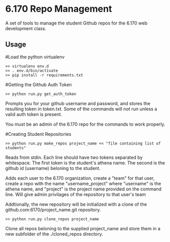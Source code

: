 6.170 Repo Management
=====================

A set of tools to manage the student Github repos for the 6.170
web development class.

Usage
-----

#Load the python virtualenv

    >> virtualenv env.d
    >> . env.d/bin/activate
    >> pip install -r requirements.txt

#Getting the Github Auth Token

    >> python run.py get_auth_token

Prompts you for your github username and password, and stores the
resulting token in token.txt. Some of the commands will not run unless 
a valid auth token is present.

You must be an admin of the 6.170 repo for the commands to work properly.

#Creating Student Repositories

    >> python run.py make_repos project_name << "file containing list of students"

Reads from stdin. Each line should have two tokens separated by whitespace.
The first token is the student's athena name. The second is the github
id (username) beloning to the student.

Adds each user to the 6.170 organization, create a "team" for that user,
create a repo with the name "username_project" where "username" is the athena
name, and "project" is the project name provided on the command line. Will
give admin privilages of the repository to that user's team

Addtionally, the new repository will be initialized with a clone of the
github.com:6170/project_name.git repository.

    >> python run.py clone_repos project_name

Clone all repos beloning to the supplied project_name and store them
in a new subfolder of the ./cloned_repos directory.
